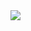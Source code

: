 <img src="https://64.media.tumblr.com/3f5af5309324f22a56afe6ea495ed64b/8c0fd99b7cf527a9-93/s1280x1920/c62510e2beb7c3331e1eb4186b9adaaae9c83417.pnj" width="" height="" />  
